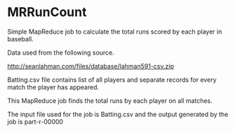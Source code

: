 MRRunCount
==========

Simple MapReduce job to calculate the total runs scored by each player in baseball.

Data used from the following source.

http://seanlahman.com/files/database/lahman591-csv.zip

Batting.csv file contains list of all players and separate records for every match the player has appeared.

This MapReduce job finds the total runs by each player on all matches.

The input file used for the job is Batting.csv and the output generated by the job is part-r-00000
